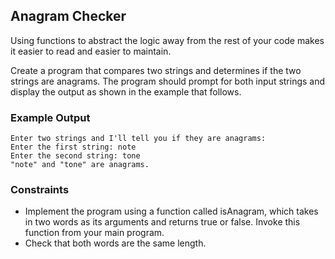 ## Anagram Checker

Using functions to abstract the logic away from the rest of your code makes it easier to read and easier to maintain.

Create a program that compares two strings and determines if the two strings are anagrams. The program should prompt for both input strings and display the output as shown in the example that follows.

### Example Output

```
Enter two strings and I'll tell you if they are anagrams:
Enter the first string: note
Enter the second string: tone
"note" and "tone" are anagrams.
```

### Constraints

* Implement the program using a function called isAnagram, which takes in two words as its arguments and returns true or false. Invoke this function from your main program.
* Check that both words are the same length.
